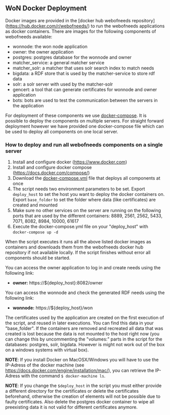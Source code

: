 ## WoN Docker Deployment

Docker images are provided in the [docker hub webofneeds repository] (https://hub.docker.com/r/webofneeds/) to run
the webofneeds applications as docker containers. There are images for the following components of webofneeds available:

* wonnode: the won node application
* owner: the owner application
* postgres: postgres database for the wonnode and owner
* matcher_service: a general matcher service
* matcher_solr: a matcher that uses solr search index to match needs
* bigdata: a RDF store that is used by the matcher-service to store rdf data
* solr: a solr server with used by the matcher-solr
* gencert: a tool that can generate certificates for wonnode and owner application
* bots: bots are used to test the communication between the servers in the application

For deployment of these components we use [docker-compose](https://docs.docker.com/compose/). It is possible to deploy
the components on multiple servers. For straight forward deployment however we have provided one docker-compose file
which can be used to deploy all components on one local server.

### How to deploy and run all webofneeds components on a single server

1. Install and configure docker (https://www.docker.com)
2. Install and configure docker compose (https://docs.docker.com/compose/)
3. Download the [docker-compose.yml](deploy/local/docker-compose.yml) file  that deploys all components at once
4. The script needs two environment parameters to be set. Export `deploy_host` to set the host you want to deploy the
 docker containers on. Export `base_folder` to set the folder where data (like certificates) are created and mounted
5. Make sure no other services on the server are running on the following ports that are used by the different
containers: 8889, 2561, 2562, 5433, 7071, 8082, 8984, 10000, 61617
6. Execute the docker-compose.yml file on your "deploy_host" with `docker-compose up -d`

When the script executes it runs all the above listed docker images as containers and downloads them from the
webofneeds docker hub repository if not available locally. If the script finishes without error all components
should be started.

You can access the owner application to log in and create needs using the following link:
* **owner:** https://${deploy_host}:8082/owner

You can access the wonnode and check the generated RDF needs using the following link:
* **wonnode:** https://${deploy_host}/won

The certificates used by the application are created on the first execution of the script, and reused in later
executions. You can find this data in your "base_folder". If the containers are removed and recreated all data that
was created is lost because the data is not mounted to the host right now (you can change this by uncommenting the
"volumes:" parts in the script for the databases: postgres, solr, bigdata. However is might not work out of the box
on a windows systems with virtual box).


**NOTE**: If you install Docker on MacOSX/Windows you will have to use the IP-Adress of the docker machine (see
https://docs.docker.com/engine/installation/mac/), you can retrieve the IP-Adress with the command `$ docker-machine ls`.

**NOTE**: If you change the `$deploy_host` in the script you must either provide a different directory for the
certificates or delete the certificates beforehand, otherwise the creation of elements will not be possible due to
faulty certificates. Also delete the postgres docker container to wipe all preexisting data it is not valid for
different certificates anymore.






